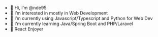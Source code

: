 - 👋 Hi, I’m @nde95
- 👀 I’m interested in mostly in Web Development
- 🌱 I’m currently using Javascript/Typescript and Python for Web Dev
- 🧐 I'm currently learning Java/Spring Boot and PHP/Laravel
- 💪 React Enjoyer


<!---
nde95/nde95 is a ✨ special ✨ repository because its `README.md` (this file) appears on your GitHub profile.
You can click the Preview link to take a look at your changes.
--->
